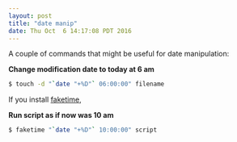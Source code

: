 ```yaml
---
layout: post
title: "date manip"
date: Thu Oct  6 14:17:08 PDT 2016
---
```


A couple of commands that might be useful for date manipulation:

**Change modification date to today at 6 am**

```bash
$ touch -d "`date "+%D"` 06:00:00" filename
```

If you install [faketime](https://github.com/wolfcw/libfaketime),

**Run script as if now was 10 am**

```bash
$ faketime "`date "+%D"` 10:00:00" script
```
